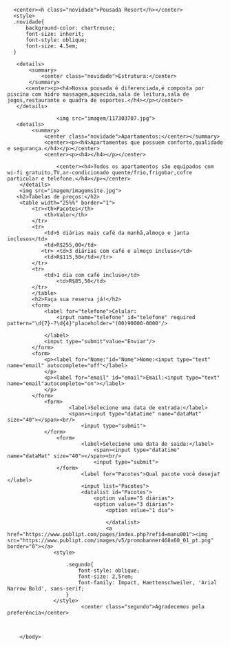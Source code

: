<!DOCTYPE html>
<html>
    <head>
        <title>Pousada Resort parte 2</title>
    </head>
    <meta charset="utf-8">
    <body>
      
      <center><h class="novidade">Pousada Resort</h></center>
      <style> 
      .novidade{
          background-color: chartreuse;
          font-size: inherit;
          font-style: oblique;
          font-size: 4.5em;
      }
<style>
           .primeiro{
               font-family: 'Franklin Gothic Medium', 'Arial Narrow', Arial, sans-serif;
               color:black;
               text-decoration: blue;
               font-size: 2.3em ;
               font-style: italic ;
               
               }    </style>
       <details>
           <summary>
               <center class="novidade">Estrutura:</center>
           </summary>
          <center><p><h4>Nossa pousada é diferenciada,é composta por piscina com hidro massagem,aquecida,sala de leitura,sala de jogos,restaurante e quadra de esportes.</h4></p></center> 
       </details> 
      
                    <img src="imagem/117303707.jpg">
       <details>
            <summary>
                <center class="novidade">Apartamentos:</center></summary>
                <center><p><h4>Apartamentos que possuem conforto,qualidade e segurança.</h4></p></center>
                <center><p><h4></h4></p></center>
                
                    <center><h4>Todos os apartamentos são equipados com wi-fi gratuito,TV,ar-condicionado quente/frio,frigobar,cofre particular e telefone.</h4></p></center>
        </details>
        <img src="imagem/imagemsite.jpg">
       <h2>Tabelas de preços:</h2>
        <table width="25%%" border="1">
            <tr><th>Pacotes</th>
                <th>Valor</th>
            </tr>
            <tr>
                <td>5 diárias mais café da manhã,almoço e janta inclusos</td>
                <td>R$255,00</td>
               <tr> <td>3 diárias com café e almoço incluso</td>
                <td>R$115,50</td></tr>
            </tr>
            <tr>
                <td>1 dia com café incluso</td>
                    <td>R$85,50</td>
            </tr>
            </table>
            <h2>Faça sua reserva já!</h2>
            <form>
                <label for="telefone">Celular:
                    <input name="telefone" id="telefone" required pattern="\d{7}-?\d{4}"placeholder="(00)90000-0000"/>

                </label>
                <input type="submit"value="Enviar"/>
            </form>
            <form>
                <p><label for="Nome:"id="Nome">Nome:<input type="text" name="email" autocomplete="off"</label>
                </p>
                <p><label for="email" id="email">Email:<input type="text" name="email"autocomplete="on"></label>
                </p>
            </form>
                <form>
                        <label>Selecione uma data de entrada:</label>
                        <span><input type="datatime" name="dataMat" size="40"></span><br/>
                            <input type="submit">
                </form>
                    <form>
                            <label>Selecione uma data de saida:</label>
                                <span><input type="datatime" name="dataMat" size="40"></span><br/>
                                <input type="submit">
                    </form>
                            <label for="Pacotes">Qual pacote você deseja?</label>
                            <input list="Pacotes">
                            <datalist id="Pacotes">
                                <option value="5 diárias">
                                <option value="3 diárias">
                                    <option value="1 dia">
                          
                                    </datalist>
                                    <a href="https://www.publipt.com/pages/index.php?refid=manu001"><img src="https://www.publipt.com/images/v5/promobanner468x60_01_pt.png" border="0"></a>
                   <style>

                       .segundo{
                           font-style: oblique;
                           font-size: 2,5rem;
                           font-family: Impact, Haettenschweiler, 'Arial Narrow Bold', sans-serif;
                       }
                   </style>
                            <center class="segundo">Agradecemos pela preferência</center>
    
        
        
        </body>

</html> 

